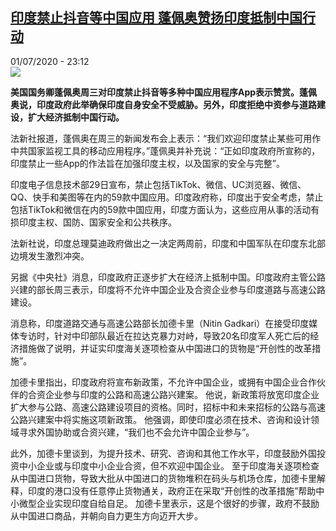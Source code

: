 <!--1593640555000-->
[印度禁止抖音等中国应用 蓬佩奥赞扬印度抵制中国行动](http://www.rfi.fr//cn/%E4%B8%AD%E5%9B%BD/20200701-%E5%8D%B0%E5%BA%A6%E7%A6%81%E6%AD%A2%E6%8A%96%E9%9F%B3%E7%AD%89%E4%B8%AD%E5%9B%BD%E5%BA%94%E7%94%A8-%E8%93%AC%E4%BD%A9%E5%A5%A5%E8%B5%9E%E6%89%AC%E5%8D%B0%E5%BA%A6%E5%9C%B0%E5%9D%80%E5%BA%93%E4%B8%AD%E5%9B%BD%E8%A1%8C%E5%8A%A8)
------

<div>01/07/2020 - 23:12</div><img src="https://s.rfi.fr/media/display/9b43d578-bbdf-11ea-b366-005056bff430/w:310/p:16x9/2020-07-01T161459Z_1691086126_RC2GKH9NO10F_RTRMADP_3_USA-POMPEO.JPG"><p><strong>美国国务卿蓬佩奥周三对印度禁止抖音等多种中国应用程序App表示赞赏。蓬佩奥说，印度政府此举确保印度自身安全不受威胁。另外，印度拒绝中资参与道路建设，扩大经济抵制中国行动。</strong></p><div class="t-content__body u-clearfix"><div class="m-interstitial"></div><p>法新社报道，蓬佩奥在周三的新闻发布会上表示：“我们欢迎印度禁止某些可用作中共国家监视工具的移动应用程序。”蓬佩奥并补充说：“正如印度政府所宣称的，印度禁止一些App的作法旨在加强印度主权，以及国家的安全与完整”。</p><p>印度电子信息技术部29日宣布，禁止包括TikTok、微信、UC浏览器、微信、QQ、快手和美图等在内的59款中国应用。印度政府称，印度出于安全考虑，禁止包括TikTok和微信在内的59款中国应用，印度方面认为，这些应用从事的活动有损印度主权、国防、国家安全和公共秩序。</p><p>法新社说，印度总理莫迪政府做出之一决定两周前，印度和中国军队在印度东北部边境发生激烈冲突。</p><p>另据《中央社》消息，印度政府正逐步扩大在经济上抵制中国。印度政府主管公路兴建的部长周三表示，印度将不允许中国企业及合资企业参与印度道路与高速公路建设。</p><p>消息称，印度道路交通与高速公路部长加德卡里（Nitin Gadkari）在接受印度媒体专访时，针对中印部队最近在拉达克暴力对峙，导致20名印度军人死亡后的经济措施做了说明，并证实印度海关逐项检查从中国进口的货物是“开创性的改革措施”。</p><p>加德卡里指出，印度政府将宣布新政策，不允许中国企业，或拥有中国企业合作伙伴的合资企业参与印度的公路和高速公路兴建案。 他说，新政策将放宽印度企业扩大参与公路、高速公路建设项目的资格。同时，招标中和未来招标的公路与高速公路兴建案中将实施这项新政策。 他强调，即使印度必须在技术、咨询和设计领域寻求外国协助或合资兴建，“我们也不会允许中国企业参与”。</p><p>此外，加德卡里谈到，为提升技术、研究、咨询和其他工作水平，印度鼓励外国投资中小企业或与印度中小企业合资，但不欢迎中国企业。 至于印度海关逐项检查从中国进口货物，导致大批从中国进口的货物堆积在码头与机场仓库，加德卡里解释，印度的港口没有任意停止货物通关，政府正在采取“开创性的改革措施”帮助中小微型企业实现印度自给自足。 加德卡里表示，这是个很好的步骤，政府不鼓励从中国进口商品，并朝向自力更生方向迈开大步。</p><div class="o-self-promo o-self-promo--nl o-self-promo--hidden" data-selfpromo-newsletter></div><div class="o-self-promo o-self-promo--app o-self-promo--hidden" data-selfpromo-app></div></div>
